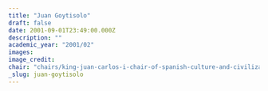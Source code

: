```yaml
---
title: "Juan Goytisolo"
draft: false
date: 2001-09-01T23:49:00.000Z
description: ""
academic_year: "2001/02"
images:
image_credit:
chair: "chairs/king-juan-carlos-i-chair-of-spanish-culture-and-civilization.md"
_slug: juan-goytisolo
---
```


